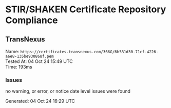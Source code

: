 # STIR/SHAKEN Certificate Repository Compliance

## TransNexus

Name: `https://certificates.transnexus.com/366G/6b581d30-71cf-4226-a6e8-135be930868f.pem`\
Tested At: 04 Oct 24 15:49 UTC\
Time: 193ms

### Issues

no warning, or error, or notice date level issues were found

Generated: 04 Oct 24 16:29 UTC